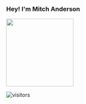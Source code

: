 ### Hey! I'm Mitch Anderson
<img height="180em" src="https://github-readme-stats.vercel.app/apiusername=MitchA29_icons=true&hide_border=true&&count_private=true&include_all_commits=true" />

![visitors](https://visitor-badge.glitch.me/badge?page_id=page.id)
